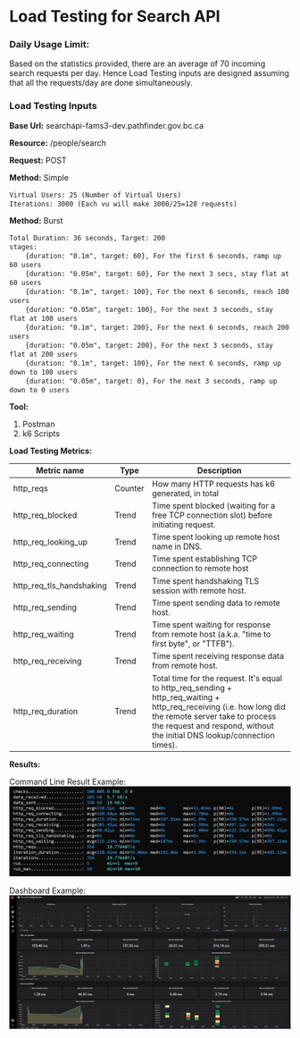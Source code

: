 # Load Testing for Search API

### Daily Usage Limit:

Based on the statistics provided, there are an average of 70 incoming search requests per day. Hence Load Testing inputs are designed assuming that all the requests/day are done simultaneously.

### Load Testing Inputs

**Base Url:** searchapi-fams3-dev.pathfinder.gov.bc.ca

**Resource:** /people/search

**Request:** POST

**Method:** Simple

    Virtual Users: 25 (Number of Virtual Users)
    Iterations: 3000 (Each vu will make 3000/25=120 requests)
    
**Method:** Burst
   
    Total Duration: 36 seconds, Target: 200
    stages: 
        {duration: "0.1m", target: 60}, For the first 6 seconds, ramp up 60 users
        {duration: "0.05m", target: 60}, For the next 3 secs, stay flat at 60 users
        {duration: "0.1m", target: 100}, For the next 6 seconds, reach 100 users
        {duration: "0.05m", target: 100}, For the next 3 seconds, stay flat at 100 users
        {duration: "0.1m", target: 200}, For the next 6 seconds, reach 200 users
        {duration: "0.05m", target: 200}, For the next 3 seconds, stay flat at 200 users
        {duration: "0.1m", target: 100}, For the next 6 seconds, ramp up down to 100 users
        {duration: "0.05m", target: 0}, For the next 3 seconds, ramp up down to 0 users
        
 **Tool:**
   1.	Postman
   2.	 k6 Scripts
   
  **Load Testing Metrics:**
  
   | Metric name | Type  | Description |
   | ------- | --- | --- |
   | http_reqs | Counter | How many HTTP requests has k6 generated, in total |
   |http_req_blocked|Trend|Time spent blocked (waiting for a free TCP connection slot) before initiating request.|
   |http_req_looking_up|Trend|Time spent looking up remote host name in DNS.|
   |http_req_connecting|Trend|Time spent establishing TCP connection to remote host|
   |http_req_tls_handshaking|Trend|Time spent handshaking TLS session with remote host.|
   |http_req_sending|Trend|Time spent sending data to remote host.|
   |http_req_waiting|Trend|Time spent waiting for response from remote host (a.k.a. "time to first byte", or "TTFB").|
   |http_req_receiving|Trend|Time spent receiving response data from remote host.|
   |http_req_duration|Trend|Total time for the request. It's equal to http_req_sending + http_req_waiting + http_req_receiving (i.e. how long did the remote server take to process the request and respond, without the initial DNS lookup/connection times).|
 
   **Results:**
    
   Command Line Result Example:
    ![image info](./images/commandlineresults.png)
    
   Dashboard Example:
   ![image info](./images/loadtestdashboard.png)
   
        
 
